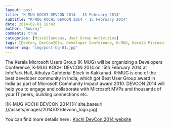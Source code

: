 ```yaml
---
layout: post
title: "K-MUG KOCHI DEVCON 2014 - 15 February 2014"
subtitle: "K-MUG KOCHI DEVCON 2014 - 15 February 2014"
date: 2014-02-01 18:43
author: "Anuraj"
comments: true
categories: [Miscellaneous, User Group Activities]
tags: [DevCon, DevCon2014, Developer Conference, K-MUG, Kerala Microsoft Users Group, Microsoft Users Group]
header-img: "img/post-bg-01.jpg"
---
```

The Kerala Microsoft Users Group (K-MUG) will be organizing a Developers Conference, K-MUG KOCHI DEVCON 2014 on 15th February 2014 at InfoPark Hall, Athulya Cafeterial Block in Kakkanad. K-MUG is one of the best developer community in India, which got Best User Group award in India as part of Microsoft Community Impact award 2010. DEVCON 2014 will help you to engage and collaborate with Microsoft MVPs and thousands of your IT peers, building connections etc.

![K-MUG KOCHI DEVCON 2014]({{ site.baseurl }}/assets/images/2014/02/devcon_logo.jpg)

You can find more details here : [Kochi DevCon 2014 website](http://devcon14.k-mug.org/)
